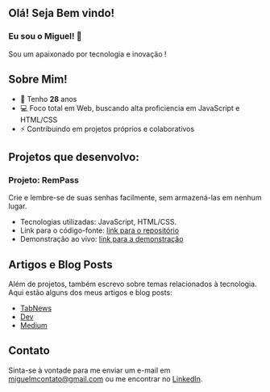 ## Olá! Seja Bem vindo!
### Eu sou o Miguel! 👋

Sou um apaixonado por tecnologia e inovação !

## Sobre Mim!
  - 🎉 Tenho **28** anos
  - 💻 Foco total em Web, buscando alta proficiencia em JavaScript e HTML/CSS
  - ⚡ Contribuindo em projetos próprios e colaborativos

## Projetos que desenvolvo:

### Projeto: RemPass

Crie e lembre-se de suas senhas facilmente, sem armazená-las em nenhum lugar.<br>

- Tecnologias utilizadas: JavaScript, HTML/CSS.
- Link para o código-fonte: [link para o repositório](https://github.com/migmoroni/remember-password)
- Demonstração ao vivo: [link para a demonstração](https://rempass.com)
  
## Artigos e Blog Posts

Além de projetos, também escrevo sobre temas relacionados à tecnologia. Aqui estão alguns dos meus artigos e blog posts:

- [TabNews](https://tabnews.com.br/migmoroni)
- [Dev](https://dev.to/migmoroni)
- [Medium](https://medium.com/@migmoroni)

## Contato

Sinta-se à vontade para me enviar um e-mail em miguelmcontato@gmail.com ou me encontrar no [LinkedIn](https://linkedin.com/migmoroni).
